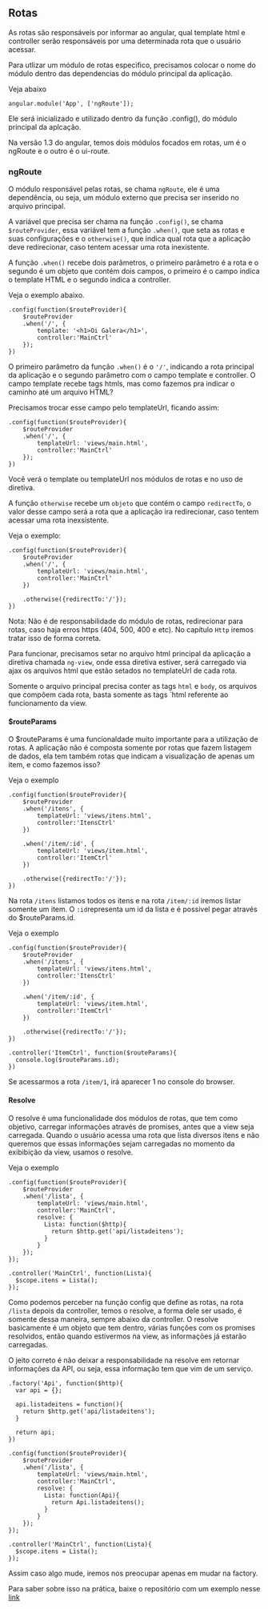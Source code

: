## Rotas

As rotas são responsáveis por informar ao angular, qual template html e controller serão responsáveis por uma determinada rota que o usuário acessar.

Para utlizar um módulo de rotas especifico, precisamos colocar o nome do módulo dentro das dependencias do módulo principal da aplicação.

Veja abaixo

```
angular.module('App', ['ngRoute']);
```

Ele será inicializado e utilizado dentro da função .config(), do módulo principal da aplcação.

Na versão 1.3 do angular, temos dois módulos focados em rotas, um é o ngRoute e o outro é o ui-route.

### ngRoute

O módulo responsável pelas rotas, se chama `ngRoute`, ele é uma dependência, ou seja, um módulo externo que precisa ser inserido no arquivo principal.

A variável que precisa ser chama na função `.config()`, se chama `$routeProvider`, essa variável tem a função `.when()`, que seta as rotas e suas configurações e o `otherwise()`, que indica qual rota que a aplicação deve redirecionar, caso tentem acessar uma rota inexistente.

A função `.when()` recebe dois parâmetros, o primeiro parâmetro é a rota e o segundo é um objeto que contém dois campos, o primeiro é o campo indica o template HTML e o segundo indica a controller.

Veja o exemplo abaixo.
```
.config(function($routeProvider){
	$routeProvider
	.when('/', {
		template: '<h1>Oi Galera</h1>',
		controller:'MainCtrl'
	});	
})
```

O primeiro parâmetro da função `.when()` é o `'/'`, indicando a rota principal da aplicação e o segundo parâmetro com o campo template e controller. O campo template recebe tags htmls, mas como fazemos pra indicar o caminho até um arquivo HTML?

Precisamos trocar esse campo pelo templateUrl, ficando assim:

```
.config(function($routeProvider){
	$routeProvider
	.when('/', {
		templateUrl: 'views/main.html',
		controller:'MainCtrl'
	});	
})
```

Você verá o template ou templateUrl nos módulos de rotas e no uso de diretiva.

A função `otherwise` recebe um `objeto` que contém o campo `redirectTo`, o valor desse campo será a rota que a aplicação ira redirecionar, caso tentem acessar uma rota inexsistente.

Veja o exemplo:

```
.config(function($routeProvider){
	$routeProvider	
	.when('/', {
		templateUrl: 'views/main.html',
		controller:'MainCtrl'
	})	

	.otherwise({redirectTo:'/'});
})
```

Nota: Não é de responsabilidade do módulo de rotas, redirecionar para rotas, caso haja erros https (404, 500, 400 e etc). No capítulo `Http` iremos tratar isso de forma correta.

Para funcionar, precisamos setar no arquivo html principal da aplicação a diretiva chamada `ng-view`, onde essa diretiva estiver, será carregado via ajax os arquivos html que estão setados no templateUrl de cada rota.

Somente o arquivo principal precisa conter as tags `html` e `body`, os arquivos que compõem cada rota, basta somente as tags `html referente ao funcionamento da view.

#### $routeParams

O $routeParams é uma funcionaldade muito importante para a utilização de rotas. A aplicação não é composta somente por rotas que fazem listagem de dados, ela tem também rotas que indicam a visualização de apenas um item, e como fazemos isso?

Veja o exemplo

```
.config(function($routeProvider){
	$routeProvider	
	.when('/itens', {
		templateUrl: 'views/itens.html',
		controller:'ItensCtrl'
	})
	
	.when('/item/:id', {
		templateUrl: 'views/item.html',
		controller:'ItemCtrl'
	})

	.otherwise({redirectTo:'/'});
})
```
Na rota `/itens` listamos todos os itens e na rota `/item/:id` iremos listar somente um item. O `:id`representa um id da lista e é possivel pegar através do $routeParams.id.

Veja o exemplo

```
.config(function($routeProvider){
	$routeProvider	
	.when('/itens', {
		templateUrl: 'views/itens.html',
		controller:'ItensCtrl'
	})
	
	.when('/item/:id', {
		templateUrl: 'views/item.html',
		controller:'ItemCtrl'
	})

	.otherwise({redirectTo:'/'});
})

.controller('ItemCtrl', function($routeParams){
  console.log($routeParams.id);
})
```
Se acessarmos a rota `/item/1`, irá aparecer 1 no console do browser.

#### Resolve

O resolve é uma funcionalidade dos módulos de rotas, que tem como objetivo, carregar informações através de promises, antes que a view seja carregada. 
Quando o usuário acessa uma rota que lista diversos itens e não queremos que essas informações sejam carregadas no momento da exibibição da view, usamos o resolve.

Veja o exemplo

```
.config(function($routeProvider){
	$routeProvider	
	.when('/lista', {
		templateUrl: 'views/main.html',
		controller:'MainCtrl',
		resolve: {
		  Lista: function($http){
		    return $http.get('api/listadeitens');
		  }
		}
	});	
});

.controller('MainCtrl', function(Lista){
  $scope.itens = Lista();
});
```

Como podemos perceber na função config que define as rotas, na rota `/lista` depois da controller, temos o resolve, a forma dele ser usado, é somente dessa maneira, sempre abaixo da controller. O resolve basicamente é um objeto que tem dentro, várias funções com os promises resolvidos, então quando estivermos na view, as informações já estarão carregadas.

O jeito correto é não deixar a responsabilidade na resolve em retornar informações da API, ou seja, essa informação tem que vim de um serviço.

```
.factory('Api', function($http){
  var api = {};
  
  api.listadeitens = function(){
    return $http.get('api/listadeitens');
  }
  
  return api;
})

.config(function($routeProvider){
	$routeProvider	
	.when('/lista', {
		templateUrl: 'views/main.html',
		controller:'MainCtrl',
		resolve: {
		  Lista: function(Api){
		    return Api.listadeitens();
		  }
		}
	});	
});

.controller('MainCtrl', function(Lista){
  $scope.itens = Lista();
});
```

Assim caso algo mude, iremos nos preocupar apenas em mudar na factory. 

Para saber sobre isso na prática, baixe o repositório com um exemplo nesse [link](https://github.com/nicholasess/examples-angularjs-na-pratica/tree/master/rotas/ngRoute)

